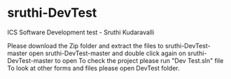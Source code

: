 # sruthi-DevTest
ICS Software Development test - Sruthi Kudaravalli


Please download the Zip folder and extract the files to sruthi-DevTest-master
open sruthi-DevTest-master and double click again on sruthi-DevTest-master to open
To check the project please run "Dev Test.sln" file
To look at other forms and files please open DevTest folder.
